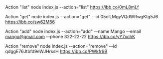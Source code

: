 Action "list"
node index.js --action="list"
https://ibb.co/0mL8mLf

Action "get"
node index.js --action="get" --id 05olLMgyVQdWRwgKfg5J6
https://ibb.co/sw62M56

Action "add"
node index.js --action="add" --name Mango --email mango@gmail.com --phone 322-22-22
https://ibb.co/yY7xchK

Action "remove"
node index.js --action="remove" --id qdggE76Jtbfd9eWJHrssH
https://ibb.co/PWkfr9B
